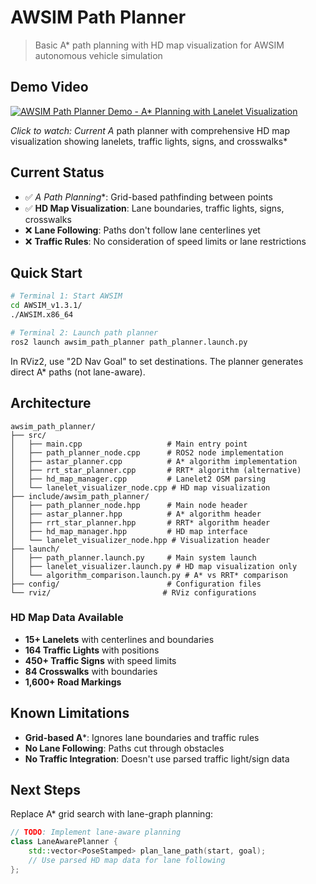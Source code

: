 # AWSIM Path Planner

> Basic A* path planning with HD map visualization for AWSIM autonomous vehicle simulation

## Demo Video

[![AWSIM Path Planner Demo - A* Planning with Lanelet Visualization](https://img.youtube.com/vi/BkTIht2Hry4/0.jpg)](https://www.youtube.com/watch?v=BkTIht2Hry4)

*Click to watch: Current A* path planner with comprehensive HD map visualization showing lanelets, traffic lights, signs, and crosswalks*

## Current Status

- ✅ **A* Path Planning**: Grid-based pathfinding between points
- ✅ **HD Map Visualization**: Lane boundaries, traffic lights, signs, crosswalks
- ❌ **Lane Following**: Paths don't follow lane centerlines yet
- ❌ **Traffic Rules**: No consideration of speed limits or lane restrictions

## Quick Start

```bash
# Terminal 1: Start AWSIM
cd AWSIM_v1.3.1/
./AWSIM.x86_64

# Terminal 2: Launch path planner
ros2 launch awsim_path_planner path_planner.launch.py
```

In RViz2, use "2D Nav Goal" to set destinations. The planner generates direct A* paths (not lane-aware).

## Architecture

```
awsim_path_planner/
├── src/
│   ├── main.cpp                   # Main entry point
│   ├── path_planner_node.cpp      # ROS2 node implementation
│   ├── astar_planner.cpp          # A* algorithm implementation
│   ├── rrt_star_planner.cpp       # RRT* algorithm (alternative)
│   ├── hd_map_manager.cpp         # Lanelet2 OSM parsing
│   └── lanelet_visualizer_node.cpp # HD map visualization
├── include/awsim_path_planner/
│   ├── path_planner_node.hpp      # Main node header
│   ├── astar_planner.hpp          # A* algorithm header
│   ├── rrt_star_planner.hpp       # RRT* algorithm header
│   ├── hd_map_manager.hpp         # HD map interface
│   └── lanelet_visualizer_node.hpp # Visualization header
├── launch/
│   ├── path_planner.launch.py     # Main system launch
│   ├── lanelet_visualizer.launch.py # HD map visualization only
│   └── algorithm_comparison.launch.py # A* vs RRT* comparison
├── config/                        # Configuration files
└── rviz/                         # RViz configurations
```

### HD Map Data Available

- **15+ Lanelets** with centerlines and boundaries
- **164 Traffic Lights** with positions
- **450+ Traffic Signs** with speed limits
- **84 Crosswalks** with boundaries
- **1,600+ Road Markings**

## Known Limitations

- **Grid-based A***: Ignores lane boundaries and traffic rules
- **No Lane Following**: Paths cut through obstacles
- **No Traffic Integration**: Doesn't use parsed traffic light/sign data

## Next Steps

Replace A* grid search with lane-graph planning:

```cpp
// TODO: Implement lane-aware planning
class LaneAwarePlanner {
    std::vector<PoseStamped> plan_lane_path(start, goal);
    // Use parsed HD map data for lane following
};
```
